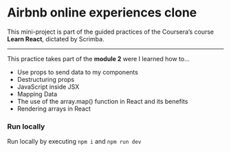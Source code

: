 # Airbnb online experiences clone

This mini-project is part of the guided practices of the Coursera’s course **Learn React**, dictated by Scrimba.

---

This practice takes part of the **module 2** were I learned how to…

- Use props to send data to my components
- Destructuring props
- JavaScript inside JSX
- Mapping Data
- The use of the array.map() function in React and its benefits
- Rendering arrays in React

### Run locally

Run locally by executing `npm i` and `npm run dev`
